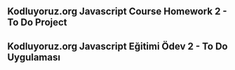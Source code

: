 ## Kodluyoruz.org Javascript Course Homework 2 - To Do Project

## Kodluyoruz.org Javascript Eğitimi Ödev 2 - To Do Uygulaması

